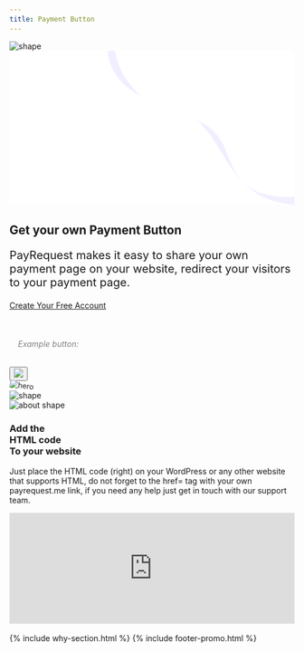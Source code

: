 ```yaml
---
title: Payment Button
---
```



<section class="hero-section">
         <!-- Hero Shape Start -->
      
 <div class="hero-shape5">
        
<img src="https://payrequest.io/assets/logos/Icon%20white.png" alt="shape" style="max-width: 160px;">
         </div>
         <!-- Hero Shape End -->
          
 <!-- Hero Bg Start -->
 <div class="hero-bg">
            <img src="assets/img/hero_shape.png" alt="hero shape">
         </div>
         <!-- Hero Bg End -->
          
 <div class="container">
            <div class="row align-items-center">
             <div class="col-lg-6 col-md-6">
                  <div class="hero-left">
                     <h2>Get your own 
<span class="underline">Payment Button</span></h2>


<p style="
    font-size: 20px;
">
PayRequest makes it easy to share your own payment page on your website, redirect your visitors to your payment page.


</p>

<a href="#" class="theme-btn mt-4"> Create Your Free Account<span class="fa fa-chevron-right"></span></a>

 </div>



<div class="mt-3" style="/* margin-bottom: 150px; */">
<br> 

<link href="https://payrequest.io/assets/button.css" target="_blank" rel="stylesheet"><h6 style="
    margin-left: 15px;
    color: gray;
">Example button:</h6>



<a>
<button type="submit" class="payrequest-btn">
<img src="https://payrequest.io/assets/logos/payrequest-logo-white.png">
</button>
</a>



<!-- TrustBox widget - Micro Review Count -->

<!-- End TrustBox widget -->
 </div>
               </div>

 <div class="col-lg-6 col-md-6">
                  <div class="hero-right">
                   <img src="https://i.imgur.com/qDHziPW.png" alt="hero" style="
    transform: perspective(1000px) rotateY(-13deg) rotateX(5deg) rotateZ(7deg) scaleY(0.9) scaleX(0.95) translateX(-3%) translateY(-3%);
">
                     <div class="hero-dot-shape">
                 <img src="http://themescare.com/demos/robofume-view/assets/img/hero-dot-shape.png" alt="shape">
                     </div>
                  </div>
               </div>
            </div>
         </div>
</section>





<section class="about-section">
         <!-- Top Shape Start -->
         <div class="about-top-shape">
            <img src="http://themescare.com/demos/robofume-view/assets/img/about-shape.png" alt="about shape">
         </div>
         <!-- Top Shape End -->
         <!-- Bottom Shape Start -->

 <!-- Bottom Shape End -->
 <!-- About Top Start -->
<div class="about-top section_100">
            <div class="container">
             <div class="row align-items-center">
                  <div class="col-lg-6">
                     <div class="about-left wow fadeInLeft" data-wow-duration="1s" data-wow-delay="0.2s" style="visibility: visible; animation-duration: 1s; animation-delay: 0.2s; animation-name: fadeInLeft;">
                        <h3>Add the <br>HTML code<br>To your website</h3>
                        <p>Just place the HTML code (right) on your WordPress or any other website that supports HTML, do not forget to the href= tag with your own payrequest.me link, if you need any help just get in touch with our support team.
</p>
                      
</div>
</div>
<div class="col-lg-6">
<script async="" src="//jsfiddle.net/payrequest/5o972wne/8/embed/html,result/dark/"></script><iframe src="https://jsfiddle.net/5o972wne/8/embedded/html,result/dark/?username=payrequest" id="JSFEMB_18583" width="100%" height="196" frameborder="0" sandbox="allow-modals allow-forms allow-same-origin allow-scripts allow-popups allow-top-navigation-by-user-activation allow-downloads" allow="midi; geolocation; microphone; camera; display-capture; encrypted-media;"></iframe>
<script async="" src="https://static.codepen.io/assets/embed/ei.js"></script>
</div>
    </div>
 </div>
 </div>
 <!-- About Top End -->
 <!-- About Bottom Start -->
 
 <!-- About Bottom End -->
</section>


{% include why-section.html %}
{% include footer-promo.html %}







